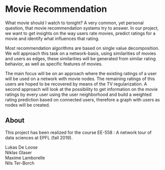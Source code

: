 # Movie Recommendation

What movie should I watch to tonight? A very common, yet personal question, that movie recommendation systems try to answer. In our project, we want to get insights on the way users rate movies, predict ratings for a movie and identify what influences that rating.

Most recommendation algorithms are based on single value decomposition. We will approach this task on a network-basis, using similarities of movies and users as edges, these similarities will be generated from similar rating behavior, as well as specific features of movies.

The main focus will be on an approach where the existing ratings of a user will be used on a network with movie nodes. The remaining ratings of this users are hoped to be recovered by means of the TV regularization.
A second approach will look at the possibility to get information on the movie ratings by every user using the user neighborhood and build a weighted rating prediction based on connected users, therefore a graph with users as nodes will be created.

## About

This project has been realized for the course EE-558 : A network tour of data sciences at EPFL (fall 2019).

Lukas De Loose </br>
Niklas Glaser</br>
Maxime Lamborelle</br>
Nils Ter-Borch</br>

